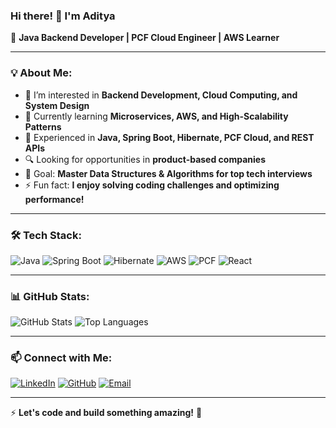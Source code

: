 ### Hi there! 👋 I'm Aditya

🚀 **Java Backend Developer | PCF Cloud Engineer | AWS Learner**  

---

### 💡 About Me:
- 👀 I’m interested in **Backend Development, Cloud Computing, and System Design**
- 🌱 Currently learning **Microservices, AWS, and High-Scalability Patterns**
- 💼 Experienced in **Java, Spring Boot, Hibernate, PCF Cloud, and REST APIs**
- 🔍 Looking for opportunities in **product-based companies**
- 🎯 Goal: **Master Data Structures & Algorithms for top tech interviews**
- ⚡ Fun fact: **I enjoy solving coding challenges and optimizing performance!**

---

### 🛠️ Tech Stack:

![Java](https://img.shields.io/badge/Java-ED8B00?style=for-the-badge&logo=java&logoColor=white)
![Spring Boot](https://img.shields.io/badge/Spring%20Boot-6DB33F?style=for-the-badge&logo=spring-boot&logoColor=white)
![Hibernate](https://img.shields.io/badge/Hibernate-59666C?style=for-the-badge&logo=hibernate&logoColor=white)
![AWS](https://img.shields.io/badge/AWS-232F3E?style=for-the-badge&logo=amazon-aws&logoColor=white)
![PCF](https://img.shields.io/badge/PCF-3399FF?style=for-the-badge&logo=cloud&logoColor=white)
![React](https://img.shields.io/badge/React-20232A?style=for-the-badge&logo=react&logoColor=61DAFB)

---

### 📊 GitHub Stats:

![GitHub Stats](https://github-readme-stats.vercel.app/api?username=Adityaa1190&show_icons=true&theme=radical)
![Top Languages](https://github-readme-stats.vercel.app/api/top-langs/?username=Adityaa1190&layout=compact&theme=radical)

---

### 📫 Connect with Me:
[![LinkedIn](https://img.shields.io/badge/LinkedIn-0077B5?style=for-the-badge&logo=linkedin&logoColor=white)](https://www.linkedin.com/in/Adityaa1190/)
[![GitHub](https://img.shields.io/badge/GitHub-100000?style=for-the-badge&logo=github&logoColor=white)](https://github.com/Adityaa1190)
[![Email](https://img.shields.io/badge/Email-D14836?style=for-the-badge&logo=gmail&logoColor=white)](mailto:adityajadhavn1402@gmail.com)

---

⚡ **Let's code and build something amazing!** 🚀
